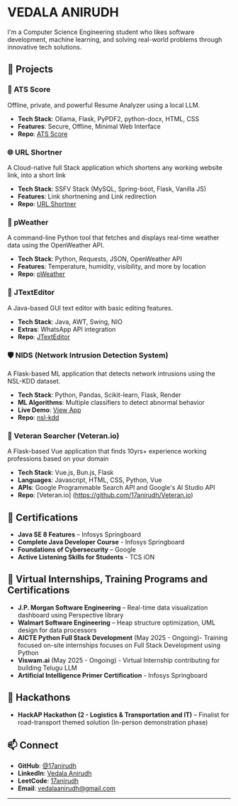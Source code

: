 # VEDALA ANIRUDH

I'm a Computer Science Engineering student who likes software development, machine learning, and solving real-world problems through innovative tech solutions.

## 🔧 Projects

### 📄 ATS Score
Offline, private, and powerful Resume Analyzer using a local LLM.
- **Tech Stack**: Ollama, Flask, PyPDF2, python-docx, HTML, CSS
- **Features**: Secure, Offline, Minimal Web Interface
- **Repo**: [ATS Score](https://github.com/17anirudh/ATS-Score.git)

### 🌐 URL Shortner
A Cloud-native full Stack application which shortens any working website link, into a short link
- **Tech Stack**: SSFV Stack (MySQL, Spring-boot, Flask, Vanilla JS)
- **Features**: Link shortnening and Link redirection
- **Repo**: [URL Shortner](https://github.com/17anirudh/Shrink.io.git)

### 📡 pWeather
A command-line Python tool that fetches and displays real-time weather data using the OpenWeather API.
- **Tech Stack**: Python, Requests, JSON, OpenWeather API
- **Features**: Temperature, humidity, visibility, and more by location
- **Repo**: [pWeather](https://github.com/17anirudh/pWeather.git)

### 📝 JTextEditor
A Java-based GUI text editor with basic editing features.
- **Tech Stack**: Java, AWT, Swing, NIO
- **Extras**: WhatsApp API integration
- **Repo**: [JTextEditor](https://github.com/17anirudh/JTextEditor.git)

### 🛡️ NIDS (Network Intrusion Detection System)
A Flask-based ML application that detects network intrusions using the NSL-KDD dataset.
- **Tech Stack**: Python, Pandas, Scikit-learn, Flask, Render
- **ML Algorithms**: Multiple classifiers to detect abnormal behavior
- **Live Demo**: [View App](https://intrusion-detection-yt2w.onrender.com/)
- **Repo**: [nsl-kdd](https://github.com/17anirudh/nsl-kdd)

### 💼 Veteran Searcher (Veteran.io)
A Flask-based Vue application that finds 10yrs+ experience working professions based on your domain
- **Tech Stack**: Vue.js, Bun.js, Flask
- **Languages**: Javascript, HTML, CSS, Python, Vue
- **APIs**: Google Programmable Search API and Google's AI Studio API
- **Repo**: [Veteran.io] (https://github.com/17anirudh/Veteran.io)

## 📜 Certifications
- **Java SE 8 Features** – Infosys Springboard
- **Complete Java Developer Course** - Infosys Springboard
- **Foundations of Cybersecurity** – Google
- **Active Listening Skills for Students** - TCS iON

## 💼 Virtual Internships, Training Programs and Certifications

- **J.P. Morgan Software Engineering** – Real-time data visualization dashboard using Perspective library
- **Walmart Software Engineering** – Heap structure optimization, UML design for data processors
- **AICTE Python Full Stack Development** (May 2025 - Ongoing)- Training focused on-site internships focuses on Full Stack Development using Python
- **Viswam.ai** (May 2025 - Ongoing) - Virtual Internship contributing for building Telugu LLM
- **Artificial Intelligence Primer Certification** - Infosys Springboard


## 🏅 Hackathons

- **HackAP Hackathon (2 - Logistics & Transportation and IT)** – Finalist for road-transport themed solution (In-person demonstration phase)


## 📫 Connect

- **GitHub**: [@17anirudh](https://github.com/17anirudh)
- **LinkedIn**: [Vedala Anirudh](https://www.linkedin.com/in/vedala-anirudh/)
- **LeetCode**: [17anirudh](https://leetcode.com/u/17anirudh/)
- **Email**: vedalaanirudh@gmail.com

---



